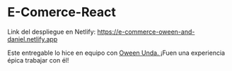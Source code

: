 # E-Comerce-React
Link del despliegue en Netlify: https://e-commerce-oween-and-daniel.netlify.app

Este entregable lo hice en equipo con <a href="https://github.com/owenunda" target="_blank" > Oween Unda. </a> ¡Fuen una experiencia épica trabajar con él!
